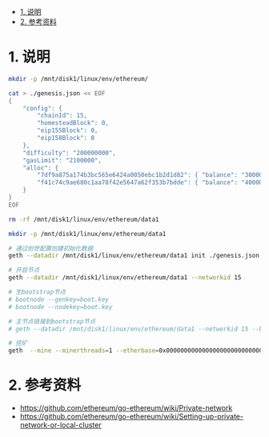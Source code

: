 <!-- TOC -->

- [1. 说明](#1-说明)
- [2. 参考资料](#2-参考资料)

<!-- /TOC -->


<a id="markdown-1-说明" name="1-说明"></a>
# 1. 说明

```bash
mkdir -p /mnt/disk1/linux/env/ethereum/

cat > ./genesis.json << EOF
{
    "config": {
        "chainId": 15,
        "homesteadBlock": 0,
        "eip155Block": 0,
        "eip158Block": 0
    },
    "difficulty": "200000000",
    "gasLimit": "2100000",
    "alloc": {
        "7df9a875a174b3bc565e6424a0050ebc1b2d1d82": { "balance": "300000" },
        "f41c74c9ae680c1aa78f42e5647a62f353b7bdde": { "balance": "400000" }
    }
}
EOF

rm -rf /mnt/disk1/linux/env/ethereum/data1

mkdir -p /mnt/disk1/linux/env/ethereum/data1

# 通过创世配置创建初始化数据
geth --datadir /mnt/disk1/linux/env/ethereum/data1 init ./genesis.json

# 开启节点
geth --datadir /mnt/disk1/linux/env/ethereum/data1 --networkid 15

# 生bootstrap节点
# bootnode --genkey=boot.key
# bootnode --nodekey=boot.key

# 主节点链接到bootstrap节点
# geth --datadir /mnt/disk1/linux/env/ethereum/data1 --networkid 15 --bootnodes <bootnode-enode-url-from-above>

# 挖矿
geth  --mine --minerthreads=1 --etherbase=0x0000000000000000000000000000000000000000

```

<a id="markdown-2-参考资料" name="2-参考资料"></a>
# 2. 参考资料

* https://github.com/ethereum/go-ethereum/wiki/Private-network
* https://github.com/ethereum/go-ethereum/wiki/Setting-up-private-network-or-local-cluster